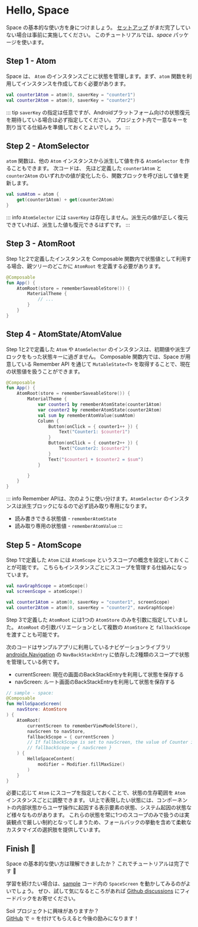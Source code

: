 # Hello, Space

Space の基本的な使い方を身につけましょう。
[セットアップ](/ja/guide/getting-started.html#download) がまだ完了していない場合は事前に実施してください。
このチュートリアルでは、*space* パッケージを使います。


## Step 1 - Atom

Space は、 `Atom` のインスタンスごとに状態を管理します。まず、`atom` 関数を利用してインスタンスを作成しておく必要があります。

```kotlin
val counter1Atom = atom(0, saverKey = "counter1")
val counter2Atom = atom(0, saverKey = "counter2")
```

::: tip
`saverKey` の指定は任意ですが、Androidプラットフォーム向けの状態復元を期待している場合は必ず指定してください。
プロジェクト内で一意なキーを割り当てる仕組みを準備しておくとよいでしょう。
:::


## Step 2 - AtomSelector

`atom` 関数は、他の `Atom` インスタンスから派生して値を作る `AtomSelector` を作ることもできます。
次コードは、 先ほど定義した `counter1Atom` と `counter2Atom` のいずれかの値が変化したら、関数ブロックを呼び出して値を更新します。

```kotlin
val sumAtom = atom {
    get(counter1Atom) + get(counter2Atom)
}
```

::: info
`AtomSelector` には `saverKey` は存在しません。派生元の値が正しく復元できていれば、派生した値も復元できるはずです。
:::


## Step 3 - AtomRoot

Step 1と2で定義したインスタンスを Composable 関数内で状態値として利用する場合、親ツリーのどこかに `AtomRoot` を定義する必要があります。

```kotlin
@Composable
fun App() {
    AtomRoot(store = rememberSaveableStore()) {
        MaterialTheme {
            // ...
        }
    }
}
```


## Step 4 - AtomState/AtomValue

Step 1と2で定義した `Atom` や `AtomSelector` のインスタンスは、初期値や派生ブロックをもった状態キーに過ぎません。
Composable 関数内では、Space が用意している Remember API を通じて `MutableState<T>` を取得することで、現在の状態値を扱うことができます。

```kotlin
@Composable
fun App() {
    AtomRoot(store = rememberSaveableStore()) {
        MaterialTheme {
            var counter1 by rememberAtomState(counter1Atom)
            var counter2 by rememberAtomState(counter2Atom)
            val sum by rememberAtomValue(sumAtom)
            Column {
                Button(onClick = { counter1++ }) {
                    Text("Counter1: $counter1")
                }
                Button(onClick = { counter2++ }) {
                    Text("Counter2: $counter2")
                }
                Text("$counter1 + $counter2 = $sum")
            }

        }
    }
}
```

::: info
Remember APIは、次のように使い分けます。`AtomSelector` のインスタンスは派生ブロックになるので必ず読み取り専用になります。

- 読み書きできる状態値 - `rememberAtomState`
- 読み取り専用の状態値 - `rememberAtomValue`
:::


## Step 5 - AtomScope

Step 1で定義した `Atom` には `AtomScope` というスコープの概念を設定しておくことが可能です。
こちらもインスタンスごとにスコープを管理する仕組みになっています。

```kotlin
val navGraphScope = atomScope()
val screenScope = atomScope()

val counter1Atom = atom(0, saverKey = "counter1", screenScope)
val counter2Atom = atom(0, saverKey = "counter2", navGraphScope)
```

Step 3で定義した `AtomRoot` には1つの `AtomStore` のみを引数に指定していました。
`AtomRoot` の引数バリエーションとして複数の `AtomStore` と `fallbackScope` を渡すことも可能です。

次のコードはサンプルアプリに利用しているナビゲーションライブラリ [androidx.Navigation](https://www.jetbrains.com/help/kotlin-multiplatform-dev/compose-navigation-routing.html) の `NavBackStackEntry` に依存した2種類のスコープで状態を管理している例です。

- currentScreen: 現在の画面のBackStackEntryを利用して状態を保存する
- navScreen: ルート画面のBackStackEntryを利用して状態を保存する

```kotlin
// sample - space:
@Composable
fun HelloSpaceScreen(
    navStore: AtomStore
) {
    AtomRoot(
        currentScreen to rememberViewModelStore(),
        navScreen to navStore,
        fallbackScope = { currentScreen }
        // If fallbackScope is set to navScreen, the value of Counter is preserved even if it navigates back and then forward again.
        // fallbackScope = { navScreen }
    ) {
        HelloSpaceContent(
            modifier = Modifier.fillMaxSize()
        )
    }
}
```

必要に応じて `Atom` にスコープを指定しておくことで、状態の生存範囲を `Atom` インスタンスごとに調整できます。
UI上で表現したい状態には、コンポーネントの内部状態からユーザ操作に起因する表示要素の状態、システム起因の状態など様々なものがあります。
これらの状態を常に1つのスコープのみで扱うのは実装観点で厳しい制約となってしまうため、フォールバックの挙動を含めて柔軟なカスタマイズの選択肢を提供しています。


## Finish :checkered_flag:

Space の基本的な使い方は理解できましたか？ これでチュートリアルは完了です :confetti_ball:

学習を続けたい場合は、[sample](https://github.com/soil-kt/soil/tree/1.0.0-alpha15/sample/) コード内の `SpaceScreen` を動かしてみるのがよいでしょう。
ぜひ、試して気になるところがあれば [Github discussions](https://github.com/soil-kt/soil/discussions) にフィードバックをお寄せください。

Soil プロジェクトに興味がありますか？<br/>
[GitHub](https://github.com/soil-kt/soil) で :star: を付けてもらえると今後の励みになります！

